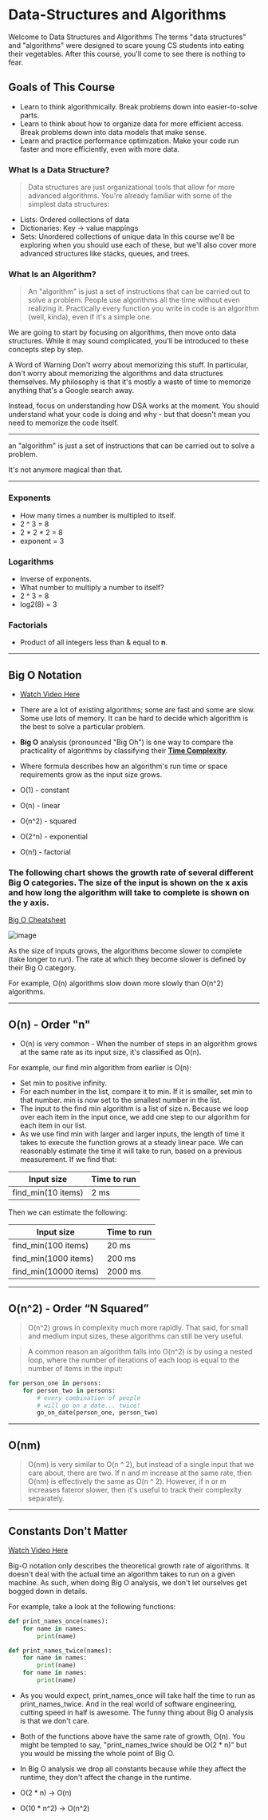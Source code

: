 # Data-Structures and Algorithms

Welcome to Data Structures and Algorithms
The terms "data structures" and "algorithms" were designed to scare young CS students into eating their vegetables. After this course, you'll come to see there is nothing to fear.

## Goals of This Course
- Learn to think algorithmically. Break problems down into easier-to-solve parts.
- Learn to think about how to organize data for more efficient access. Break problems down into data models that make sense.
- Learn and practice performance optimization. Make your code run faster and more efficiently, even with more data.

### What Is a Data Structure?
> Data structures are just organizational tools that allow for more advanced algorithms. You're already familiar with some of the simplest data structures:

- Lists: Ordered collections of data
- Dictionaries: Key -> value mappings
- Sets: Unordered collections of unique data
In this course we'll be exploring when you should use each of these, but we'll also cover more advanced structures like stacks, queues, and trees.

### What Is an Algorithm?
> An "algorithm" is just a set of instructions that can be carried out to solve a problem. People use algorithms all the time without even realizing it. Practically every function you write in code is an algorithm (well, kinda), even if it's a simple one.

We are going to start by focusing on algorithms, then move onto data structures. While it may sound complicated, you'll be introduced to these concepts step by step.

A Word of Warning
Don't worry about memorizing this stuff. In particular, don't worry about memorizing the algorithms and data structures themselves. My philosophy is that it's mostly a waste of time to memorize anything that's a Google search away.

Instead, focus on understanding how DSA works at the moment. You should understand what your code is doing and why - but that doesn't mean you need to memorize the code itself.


<hr />

an "algorithm" is just a set of instructions that can be carried out to solve a problem.

It's not anymore magical than that.


<hr />

### Exponents
- How many times a number is multipled to itself.
- 2 ^ 3 = 8
- 2 * 2 * 2 = 8
- exponent = 3

### Logarithms
- Inverse of exponents.
- What number to multiply a number to itself?
- 2 ^ 3 = 8
- log2(8) = 3
  

### Factorials
- Product of all integers less than & equal to **n**.
  


<hr />



## Big O Notation

- [Watch Video Here](https://storage.googleapis.com/qvault-webapp-dynamic-assets/lesson_videos/big-o-notation-v1-23-00-x264.mp4)

- There are a lot of existing algorithms; some are fast and some are slow. Some use lots of memory. It can be hard to decide which algorithm is the best to solve a particular problem.


- **Big O** analysis (pronounced "Big Oh") is one way to compare the practicality of algorithms by classifying their **[Time Complexity](https://en.wikipedia.org/wiki/Time_complexity)**.

- Where formula describes how an algorithm's run time or space requirements grow as the input size grows.
- O(1) - constant
- O(n) - linear
- O(n^2) - squared
- O(2^n) - exponential
- O(n!) - factorial


### The following chart shows the growth rate of several different Big O categories. The size of the input is shown on the x axis and how long the algorithm will take to complete is shown on the y axis.

[Big O Cheatsheet](https://www.bigocheatsheet.com/)

![image](https://github.com/user-attachments/assets/285db65c-f0c9-4413-ac57-b7df9d277edb)

As the size of inputs grows, the algorithms become slower to complete (take longer to run). The rate at which they become slower is defined by their Big O category.

For example, O(n) algorithms slow down more slowly than O(n^2) algorithms.



<hr />

## O(n) - Order "n"
 - O(n) is very common - When the number of steps in an algorithm grows at the same rate as its input size, it's classified as O(n).

For example, our find min algorithm from earlier is O(n):

- Set min to positive infinity.
- For each number in the list, compare it to min. If it is smaller, set min to that number.
min is now set to the smallest number in the list.
- The input to the find min algorithm is a list of size n. Because we loop over each item in the input once, we add one step to our algorithm for each item in our list.
- As we use find min with larger and larger inputs, the length of time it takes to execute the function grows at a steady linear pace. We can reasonably estimate the time it will take to run, based on a previous measurement. If we find that:

| Input size	| Time to run |
| --------------| -------------- |
| find_min(10 items)	| 2 ms | 

Then we can estimate the following:

| Input size	 | Time to run | 
| ----------   | ---------- |
| find_min(100 items)  |	20 ms |
| find_min(1000 items)	| 200 ms |
| find_min(10000 items)	| 2000 ms | 


<hr />

## O(n^2) - Order “N Squared”

> O(n^2) grows in complexity much more rapidly. That said, for small and medium input sizes, these algorithms can still be very useful.

> A common reason an algorithm falls into O(n^2) is by using a nested loop, where the number of iterations of each loop is equal to the number of items in the input:

```python
for person_one in persons:
    for person_two in persons:
        # every combination of people
        # will go on a date... twice!
        go_on_date(person_one, person_two)
```


<hr />

## O(nm)
> O(nm) is very similar to O(n ^ 2), but instead of a single input that we care about, there are two. If n and m increase at the same rate, then O(nm) is effectively the same as O(n ^ 2). However, if n or m increases fateror slower, then it's useful to track their complexity separately.


<hr />

## Constants Don't Matter

[Watch Video Here](https://storage.googleapis.com/qvault-webapp-dynamic-assets/lesson_videos/why-constants-dont-matter.mp4)

Big-O notation only describes the theoretical growth rate of algorithms. It doesn't deal with the actual time an algorithm takes to run on a given machine. As such, when doing Big O analysis, we don't let ourselves get bogged down in details.


For example, take a look at the following functions:

```python
def print_names_once(names):
    for name in names:
        print(name)
```

```python
def print_names_twice(names):
    for name in names:
        print(name)
    for name in names:
        print(name)
```

- As you would expect, print_names_once will take half the time to run as print_names_twice. And in the real world of software engineering, cutting speed in half is awesome. The funny thing about Big O analysis is that we don't care.

- Both of the functions above have the same rate of growth, O(n). You might be tempted to say, "print_names_twice should be O(2 * n)" but you would be missing the whole point of Big O.

- In Big O analysis we drop all constants because while they affect the runtime, they don't affect the change in the runtime.
- O(2 * n) -> O(n)
- O(10 * n^2) -> O(n^2)
